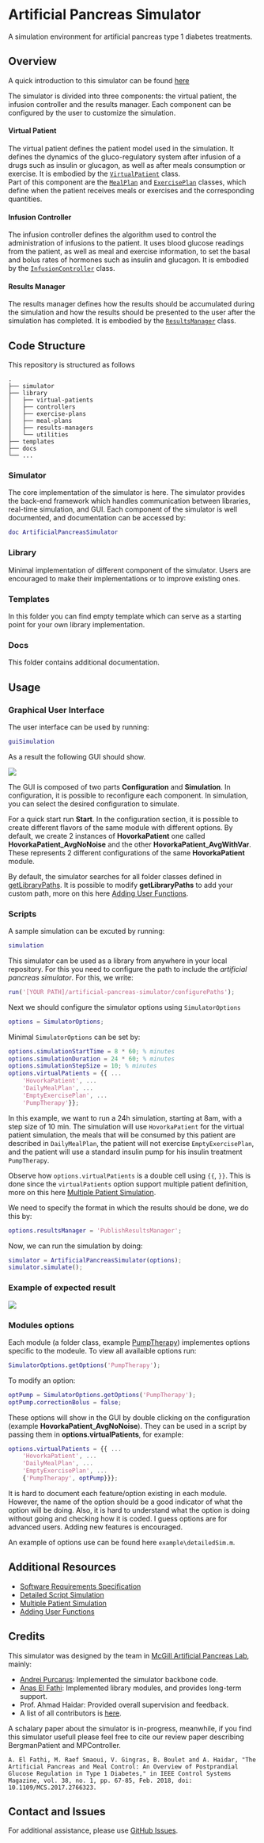 # Artificial Pancreas Simulator

A simulation environment for artificial pancreas type 1 diabetes treatments.

## Overview

A quick introduction to this simulator can be found [here](https://github.com/McGillDiabetesLab/artificial-pancreas-simulator/blob/master/docs/Artificial%20Pancreas%20Simulator.pdf)

The simulator is divided into three components: the virtual patient, the infusion controller and the results manager. Each component can be configured by the user to customize the simulation.

#### Virtual Patient

The virtual patient defines the patient model used in the simulation. It defines the dynamics of the gluco-regulatory system after infusion of a drugs such as insulin or glucagon, as well as after meals consumption or exercise. It is embodied by the [`VirtualPatient`](https://github.com/McGillDiabetesLab/artificial-pancreas-simulator/blob/master/simulator/%40VirtualPatient/VirtualPatient.m) class.   
Part of this component are the [`MealPlan`](https://github.com/McGillDiabetesLab/artificial-pancreas-simulator/blob/master/simulator/%40MealPlan/MealPlan.m) and [`ExercisePlan`](https://github.com/McGillDiabetesLab/artificial-pancreas-simulator/blob/master/simulator/%40ExercisePlan/ExercisePlan.m) classes, which define when the patient receives meals or exercises and the corresponding quantities.

#### Infusion Controller

The infusion controller defines the algorithm used to control the administration of infusions to the patient. It uses blood glucose readings from the patient, as well as meal and exercise information, to set the basal and bolus rates of hormones such as insulin and glucagon. It is embodied by the [`InfusionController`](https://github.com/McGillDiabetesLab/artificial-pancreas-simulator/blob/master/simulator/%40InfusionController/InfusionController.m) class.

#### Results Manager

The results manager defines how the results should be accumulated during the simulation and how the results should be presented to the user after the simulation has completed. It is embodied by the [`ResultsManager`](https://github.com/McGillDiabetesLab/artificial-pancreas-simulator/blob/master/simulator/%40ResultsManager/ResultsManager.m) class.

## Code Structure

This repository is structured as follows

    .
    ├── simulator
    ├── library
    │   ├── virtual-patients
    │   ├── controllers
    │   ├── exercise-plans
    │   ├── meal-plans
    │   ├── results-managers
    │   └── utilities
    ├── templates
    ├── docs
    └── ...

### Simulator

The core implementation of the simulator is here. The simulator provides the back-end framework which handles communication between libraries, real-time simulation, and GUI. Each component of the simulator is well documented, and documentation can be accessed by:

```Matlab
doc ArtificialPancreasSimulator
```

### Library

Minimal implementation of different component of the simulator. Users are encouraged to make their implementations or to improve existing ones.

### Templates

In this folder you can find empty template which can serve as a starting point for your own library implementation.

### Docs

This folder contains additional documentation.

## Usage

### Graphical User Interface

The user interface can be used by running:

```Matlab
guiSimulation
```

As a result the following GUI should show.

![](docs/GUI.png)

The GUI is composed of two parts **Configuration** and **Simulation**. In configuration, it is possible to reconfigure each component. In simulation, you can select the desired configuration to simulate.

For a quick start run **Start**. In the configuration section, it is possible to create different flavors of the same module with different options. By default, we create 2 instances of **HovorkaPatient** one called **HovorkaPatient_AvgNoNoise** and the other **HovorkaPatient_AvgWithVar**. These represents 2 different configurations of the same **HovorkaPatient** module.

By default, the simulator searches for all folder classes defined in [getLibraryPaths](https://github.com/McGillDiabetesLab/artificial-pancreas-simulator/blob/master/getLibraryPaths.m). It is possible to modify **getLibraryPaths** to add your custom path, more on this here [Adding User Functions](docs/Adding-User-Functions.md).

### Scripts

A sample simulation can be excuted by running:

```Matlab
simulation
```

This simulator can be used as a library from anywhere in your local repository. For this you need to configure the path to include the _artificial pancreas simulator_. For this, we write:
```Matlab
run('[YOUR PATH]/artificial-pancreas-simulator/configurePaths');
```

Next we should configure the simulator options using `SimulatorOptions`

```Matlab
options = SimulatorOptions;
```

Minimal `SimulatorOptions` can be set by: 

```Matlab
options.simulationStartTime = 8 * 60; % minutes
options.simulationDuration = 24 * 60; % minutes
options.simulationStepSize = 10; % minutes
options.virtualPatients = {{ ...
    'HovorkaPatient', ...
    'DailyMealPlan', ...
    'EmptyExercisePlan', ...
    'PumpTherapy'}};
```

In this example, we want to run a 24h simulation, starting at 8am, with a step size of 10 min. The simulation will use `HovorkaPatient` for the virtual patient simulation, the meals that will be consumed by this patient are described in `DailyMealPlan`, the patient will not exercise `EmptyExercisePlan`, and the patient will use a standard insulin pump for his insulin treatment `PumpTherapy`.

Observe how `options.virtualPatients` is a double cell using `{{`, `}}`. This is done since the `virtualPatients` option support multiple patient definition, more on this here [Multiple Patient Simulation](docs/Multiple-Patient-Simulation.md).

We need to specify the format in which the results should be done, we do this by:

```Matlab
options.resultsManager = 'PublishResultsManager';
```

Now, we can run the simulation by doing:

```Matlab
simulator = ArtificialPancreasSimulator(options);
simulator.simulate();
```

### Example of expected result

![](docs/Simulation.png)

### Modules options

Each module (a folder class, example [PumpTherapy](https://github.com/McGillDiabetesLab/artificial-pancreas-simulator/blob/master/library/controllers/%40PumpTherapy/PumpTherapy.m)) implementes options specific to the modeule. To view all availaible options run:

```Matlab
SimulatorOptions.getOptions('PumpTherapy');
```

To modify an option:

```Matlab
optPump = SimulatorOptions.getOptions('PumpTherapy');
optPump.correctionBolus = false;
```

These options will show in the GUI by double clicking on the configuration (example **HovorkaPatient_AvgNoNoise**). They can be used in a script by passing them in **options.virtualPatients**, for example: 

```Matlab
options.virtualPatients = {{ ...
    'HovorkaPatient', ...
    'DailyMealPlan', ...
    'EmptyExercisePlan', ...
    {'PumpTherapy', optPump}}};
```

It is hard to document each feature/option existing in each module. However, the name of the option should be a good indicator of what the option will be doing. Also, it is hard to understand what the option is doing without going and checking how it is coded. I guess options are for advanced users. Adding new features is encouraged.

An example of options use can be found here `example\detailedSim.m`.

## Additional Resources

- [Software Requirements Specification](docs/Software-Requirements-Specification.md)
- [Detailed Script Simulation](docs/Detailed-Script-Simulation.md)
- [Multiple Patient Simulation](docs/Multiple-Patient-Simulation.md)
- [Adding User Functions](docs/Adding-User-Functions.md)

## Credits

This simulator was designed by the team in [McGill Artificial Pancreas Lab](https://www.mcgill.ca/haidar/), mainly:
- [Andrei Purcarus](https://github.com/Gripnook): Implemented the simulator backbone code.
- [Anas El Fathi](https://github.com/anaselfathi): Implemented library modules, and provides long-term support.
- Prof. Ahmad Haidar: Provided overall supervision and feedback.
- A list of all contributors is [here](https://github.com/McGillDiabetesLab/artificial-pancreas-simulator/graphs/contributors).

A schalary paper about the simulator is in-progress, meanwhile, if you find this simulator usefull please feel free to cite our review paper describing BergmanPatient and MPController.

```
A. El Fathi, M. Raef Smaoui, V. Gingras, B. Boulet and A. Haidar, "The Artificial Pancreas and Meal Control: An Overview of Postprandial Glucose Regulation in Type 1 Diabetes," in IEEE Control Systems Magazine, vol. 38, no. 1, pp. 67-85, Feb. 2018, doi: 10.1109/MCS.2017.2766323.
```

## Contact and Issues

For additional assistance, please use [GitHub Issues](https://github.com/McGillDiabetesLab/artificial-pancreas-simulator/issues).
